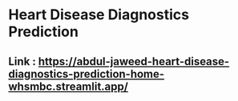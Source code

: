 # Heart Disease Diagnostics Prediction
## Link : https://abdul-jaweed-heart-disease-diagnostics-prediction-home-whsmbc.streamlit.app/